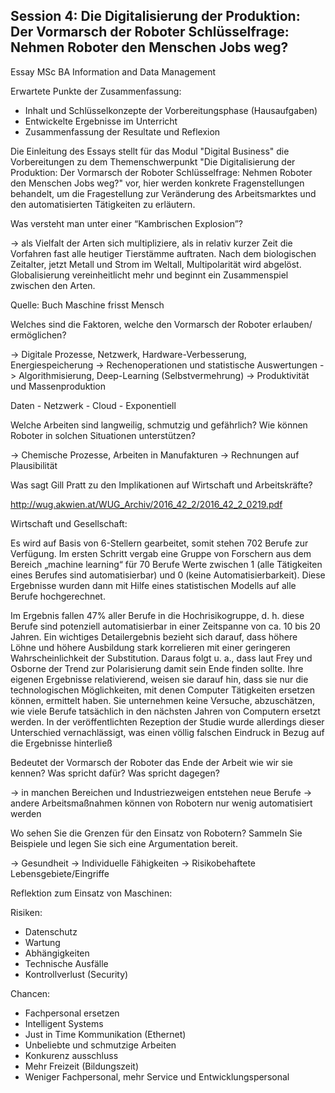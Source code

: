 ## Session 4: Die Digitalisierung der Produktion: Der Vormarsch der Roboter Schlüsselfrage: Nehmen Roboter den Menschen Jobs weg?

Essay
MSc BA Information and Data Management

Erwartete Punkte der Zusammenfassung:

- Inhalt und Schlüsselkonzepte der Vorbereitungsphase (Hausaufgaben) 
- Entwickelte Ergebnisse im Unterricht
- Zusammenfassung der Resultate und Reflexion


Die Einleitung des Essays stellt für das Modul "Digital Business" die Vorbereitungen zu dem Themenschwerpunkt "Die Digitalisierung der Produktion: Der Vormarsch der Roboter Schlüsselfrage: Nehmen Roboter den Menschen Jobs weg?" vor, hier werden konkrete Fragenstellungen behandelt, um die Fragestellung zur Veränderung des Arbeitsmarktes und den automatisierten Tätigkeiten zu erläutern.

Was versteht man unter einer “Kambrischen Explosion”?

 -> als Vielfalt der Arten sich multipliziere, als in relativ kurzer Zeit die Vorfahren fast alle heutiger Tierstämme auftraten.
 Nach dem biologischen Zeitalter, jetzt Metall und Strom im Weltall, Multipolarität wird abgelöst.
 Globalisierung vereinheitlicht mehr und beginnt ein Zusammenspiel zwischen den Arten. 

Quelle: Buch Maschine frisst Mensch

Welches sind die Faktoren, welche den Vormarsch der Roboter erlauben/ ermöglichen?
 
 -> Digitale Prozesse, Netzwerk, Hardware-Verbesserung, Energiespeicherung
 -> Rechenoperationen und statistische Auswertungen
 -> Algorithmisierung, Deep-Learning (Selbstvermehrung)
 -> Produktivität und Massenproduktion

 Daten - Netzwerk - Cloud - Exponentiell

Welche Arbeiten sind langweilig, schmutzig und gefährlich? Wie können Roboter in solchen Situationen unterstützen?

 -> Chemische Prozesse, Arbeiten in Manufakturen
 -> Rechnungen auf Plausibilität

Was sagt Gill Pratt zu den Implikationen auf Wirtschaft und Arbeitskräfte?

http://wug.akwien.at/WUG_Archiv/2016_42_2/2016_42_2_0219.pdf

Wirtschaft und Gesellschaft:

Es wird auf Basis von 6-Stellern gearbeitet, somit stehen
702 Berufe zur Verfügung. Im ersten Schritt vergab eine Gruppe von Forschern
aus dem Bereich „machine learning“ für 70 Berufe Werte zwischen
1 (alle Tätigkeiten eines Berufes sind automatisierbar) und 0 (keine Automatisierbarkeit).
Diese Ergebnisse wurden dann mit Hilfe eines statistischen
Modells auf alle Berufe hochgerechnet.

Im Ergebnis fallen 47% aller Berufe in die
Hochrisikogruppe, d. h. diese Berufe sind potenziell automatisierbar in
einer Zeitspanne von ca. 10 bis 20 Jahren. Ein wichtiges Detailergebnis
bezieht sich darauf, dass höhere Löhne und höhere Ausbildung stark
korrelieren mit einer geringeren Wahrscheinlichkeit der Substitution. Daraus
folgt u. a., dass laut Frey und Osborne der Trend zur Polarisierung
damit sein Ende finden sollte. Ihre eigenen Ergebnisse relativierend, weisen
sie darauf hin, dass sie nur die technologischen Möglichkeiten, mit
denen Computer Tätigkeiten ersetzen können, ermittelt haben. Sie unternehmen
keine Versuche, abzuschätzen, wie viele Berufe tatsächlich in
den nächsten Jahren von Computern ersetzt werden. In der veröffentlichten
Rezeption der Studie wurde allerdings dieser Unterschied vernachlässigt,
was einen völlig falschen Eindruck in Bezug auf die Ergebnisse hinterließ

Bedeutet der Vormarsch der Roboter das Ende der Arbeit wie wir sie kennen? Was
spricht dafür? Was spricht dagegen?

 -> in manchen Bereichen und Industriezweigen entstehen neue Berufe
 -> andere Arbeitsmaßnahmen können von Robotern nur wenig automatisiert werden

Wo sehen Sie die Grenzen für den Einsatz von Robotern? Sammeln Sie Beispiele und legen Sie sich eine Argumentation bereit.

 -> Gesundheit
 -> Individuelle Fähigkeiten
 -> Risikobehaftete Lebensgebiete/Eingriffe

Reflektion zum Einsatz von Maschinen:

Risiken: 
  - Datenschutz
  - Wartung
  - Abhängigkeiten
  - Technische Ausfälle
  - Kontrollverlust (Security)

Chancen:
 - Fachpersonal ersetzen
 - Intelligent Systems
 - Just in Time Kommunikation (Ethernet)
 - Unbeliebte und schmutzige Arbeiten
 - Konkurenz ausschluss
 - Mehr Freizeit (Bildungszeit)
 - Weniger Fachpersonal, mehr Service und Entwicklungspersonal